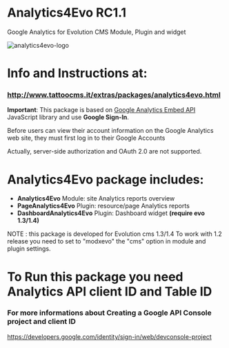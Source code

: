 # Analytics4Evo RC1.1
Google Analytics for Evolution CMS
Module, Plugin and widget

![analytics4evo-logo](https://user-images.githubusercontent.com/7342798/34605431-e8a8a910-f20b-11e7-8cdc-786160c5e7fe.png)

# Info and Instructions at:
### http://www.tattoocms.it/extras/packages/analytics4evo.html


**Important**: This package is based on [Google Analytics Embed API](https://ga-dev-tools.appspot.com/embed-api/) JavaScript library and use **Google Sign-In**. 

Before users can view their account information on the Google Analytics web site, they must first log in to their Google Accounts

Actually, server-side authorization and OAuth 2.0 are not supported.

# **Analytics4Evo** package includes:

* **Analytics4Evo** Module: site Analytics reports overview
* **PageAnalytics4Evo** Plugin: resource/page Analytics reports
* **DashboardAnalytics4Evo** Plugin: Dashboard widget **(require evo 1.3/1.4)**

NOTE : this package is developed for Evolution cms 1.3/1.4
To work with 1.2 release you need to set to "modxevo" the "cms" option in module and plugin settings.

# To Run this package you need Analytics API client ID and Table ID 
### For more informations about Creating a Google API Console project and client ID
https://developers.google.com/identity/sign-in/web/devconsole-project



